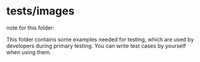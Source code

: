 # tests/images

note for this folder:

This folder contains some examples needed for testing, which are used by developers during primary testing. You can write test cases by yourself when using them.

